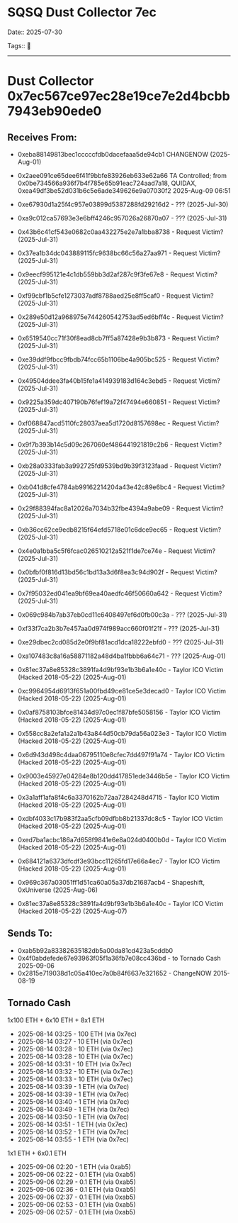# SQSQ Dust Collector 7ec

Date:: 2025-07-30

Tags:: 🔑

---

# Dust Collector 0x7ec567ce97ec28e19ce7e2d4bcbb7943eb90ede0


## Receives From:

- 0xeba88149813bec1cccccfdb0dacefaaa5de94cb1  CHANGENOW   (2025-Aug-01)
- 0x2aee091ce65dee6f41f9bbfe83926eb633e62a66  TA Controlled; from 0x0be734566a936f7b4f785e65b91eac724aad7a18, QUIDAX, 0xea49df3be52d031b6c5e6ade349626e9a07030f2  2025-Aug-09 06:51

- 0xe67930d1a25f4c957e03899d5387288fd29216d2 - ??? (2025-Jul-30)
- 0xa9c012ca57693e3e6bff4246c957026a26870a07 - ??? (2025-Jul-31)
- 0x43b6c41cf543e0682c0aa432275e2e7a1bba8738 - Request Victim? (2025-Jul-31)
- 0x37ea1b34dc043889115fc9638bc66c56a27aa971 - Request Victim? (2025-Jul-31)
- 0x9eecf995121e4c1db559bb3d2af287c9f3fe67e8 - Request Victim? (2025-Jul-31)
- 0xf99cbf1b5cfe1273037adf8788aed25e8ff5caf0 - Request Victim? (2025-Jul-31)
- 0x289e50d12a968975e744260542753ad5ed6bff4c - Request Victim? (2025-Jul-31)
- 0x6519540cc71f30f8ead8cb7ff5a87428e9b3b873 - Request Victim? (2025-Jul-31)
- 0xe39ddf9fbcc9fbdb74fcc65b1106be4a905bc525 - Request Victim? (2025-Jul-31)
- 0x49504ddee3fa40b15fe1a414939183d164c3ebd5 - Request Victim? (2025-Jul-31)
- 0x9225a359dc407190b76fef19a72f47494e660851 - Request Victim? (2025-Jul-31)
- 0xf068847acd5110fc28037aea5d1720d8157698ec - Request Victim? (2025-Jul-31)
- 0x9f7b393b14c5d09c267060ef486441921819c2b6 - Request Victim? (2025-Jul-31)
- 0xb28a0333fab3a992725fd9539bd9b39f3123faad - Request Victim? (2025-Jul-31)
- 0xb041d8cfe4784ab99162214204a43e42c89e6bc4 - Request Victim? (2025-Jul-31)
- 0x29f88394fac8a12026a7034b32fbe4394a9abe09 - Request Victim? (2025-Jul-31)
- 0xb36cc62ce9edb8215f64efd5718e01c6dce9ec65 - Request Victim? (2025-Jul-31)
- 0x4e0a1bba5c5f6fcac026510212a521f1de7ce74e - Request Victim? (2025-Jul-31)
- 0x0bfbf0f816d13bd56c1bd13a3d6f8ea3c94d902f - Request Victim? (2025-Jul-31)
- 0x7f95032ed041ea9bf69ea40aedfc46f50660a642 - Request Victim? (2025-Jul-31)
- 0x069c984b7ab37eb0cd11c6408497ef6d0fb00c3a - ??? (2025-Jul-31)
- 0xf33f7ca2b3b7e457aa0d974f989acc660f01f21f - ??? (2025-Jul-31)
- 0xe29dbec2cd085d2e0f9bf81acd1dca18222ebfd0 - ??? (2025-Jul-31)
- 0xa107483c8a16a58871182a48d4ba1fbbb6a64c71 - ??? (2025-Aug-01)
- 0x81ec37a8e85328c3891fa4d9bf93e1b3b6a1e40c - Taylor ICO Victim (Hacked 2018-05-22)   (2025-Aug-01)
- 0xc9964954d6913f651a00fbd49ce81ce5e3decad0 - Taylor ICO Victim (Hacked 2018-05-22)   (2025-Aug-01)
- 0x0af8758103bfce81434d97c0ec1f87bfe5058156 - Taylor ICO Victim (Hacked 2018-05-22)   (2025-Aug-01)
- 0x558cc8a2efa1a2a1b43a844d50cb79da56a023e3 - Taylor ICO Victim (Hacked 2018-05-22)   (2025-Aug-01)
- 0x6d943d498c4daa06795110e8cfec7dd497f91a74 - Taylor ICO Victim (Hacked 2018-05-22)   (2025-Aug-01)
- 0x9003e45927e04284e8b120dd417851ede3446b5e - Taylor ICO Victim (Hacked 2018-05-22)   (2025-Aug-01)
- 0x3a1aff1afa8f4c6a3370162b72aa7284248d4715 - Taylor ICO Victim (Hacked 2018-05-22)   (2025-Aug-01)
- 0xdbf4033c17b983f2aa5cfb09dfbb8b21337dc8c5 - Taylor ICO Victim (Hacked 2018-05-22)   (2025-Aug-01)
- 0xed7ba1acbc186a7d658f9841e6e8a024d0400b0d - Taylor ICO Victim (Hacked 2018-05-22)   (2025-Aug-01)
- 0x684121a6373dfcdf3e93bcc11265fd17e66a4ec7 - Taylor ICO Victim (Hacked 2018-05-22)   (2025-Aug-01)
- 0x969c367a03051ff1d51ca60a05a37db21687acb4 - Shapeshift, 0xUniverse  (2025-Aug-06)
- 0x81ec37a8e85328c3891fa4d9bf93e1b3b6a1e40c - Taylor ICO Victim (Hacked 2018-05-22)   (2025-Aug-07)



## Sends To:
 
- 0xab5b92a83382635182db5a00da81cd423a5cddb0
- 0x4f0abdefede67e93963f05f1a36fb7e08cc436bd - to Tornado Cash 2025-09-06
- 0x2815e719038d1c05a410ec7a0b84f6637e321652 - ChangeNOW 2015-08-19


## Tornado Cash

1x100 ETH + 6x10 ETH + 8x1 ETH 

- 2025-08-14 03:25 - 100 ETH (via 0x7ec)
- 2025-08-14 03:27 - 10 ETH (via 0x7ec)
- 2025-08-14 03:28 - 10 ETH (via 0x7ec)
- 2025-08-14 03:28 - 10 ETH (via 0x7ec)
- 2025-08-14 03:31 - 10 ETH (via 0x7ec)
- 2025-08-14 03:32 - 10 ETH (via 0x7ec)
- 2025-08-14 03:33 - 10 ETH (via 0x7ec)
- 2025-08-14 03:39 - 1 ETH (via 0x7ec)
- 2025-08-14 03:39 - 1 ETH (via 0x7ec)
- 2025-08-14 03:40 - 1 ETH (via 0x7ec)
- 2025-08-14 03:49 - 1 ETH (via 0x7ec)
- 2025-08-14 03:50 - 1 ETH (via 0x7ec)
- 2025-08-14 03:51 - 1 ETH (via 0x7ec)
- 2025-08-14 03:52 - 1 ETH (via 0x7ec)
- 2025-08-14 03:55 - 1 ETH (via 0x7ec)

1x1 ETH + 6x0.1 ETH

- 2025-09-06 02:20 - 1 ETH (via 0xab5)
- 2025-09-06 02:22 - 0.1 ETH (via 0xab5)
- 2025-09-06 02:29 - 0.1 ETH (via 0xab5)
- 2025-09-06 02:36 - 0.1 ETH (via 0xab5)
- 2025-09-06 02:37 - 0.1 ETH (via 0xab5)
- 2025-09-06 02:53 - 0.1 ETH (via 0xab5)
- 2025-09-06 02:57 - 0.1 ETH (via 0xab5)






